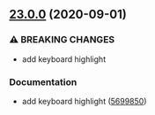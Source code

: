 ## [23.0.0](https://github.com/ndabAP/vue-command/compare/v22.0.0...v23.0.0) (2020-09-01)


### ⚠ BREAKING CHANGES

* add keyboard highlight

### Documentation

* add keyboard highlight ([5699850](https://github.com/ndabAP/vue-command/commit/56998503fa878b293840cec3f54b0058c76691af))
